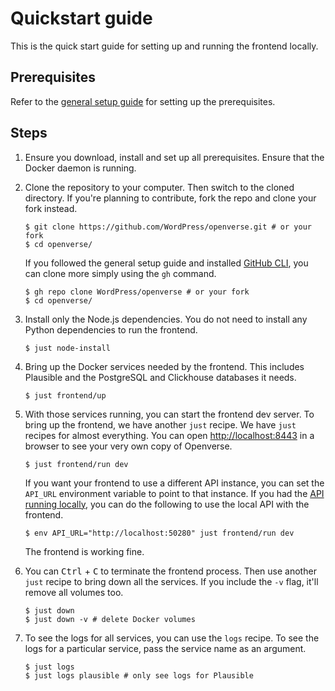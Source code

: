 # Quickstart guide

This is the quick start guide for setting up and running the frontend locally.

## Prerequisites

Refer to the [general setup guide](../general_setup.md) for setting up the
prerequisites.

## Steps

1. Ensure you download, install and set up all prerequisites. Ensure that the
   Docker daemon is running.

2. Clone the repository to your computer. Then switch to the cloned directory.
   If you're planning to contribute, fork the repo and clone your fork instead.

   ```console
   $ git clone https://github.com/WordPress/openverse.git # or your fork
   $ cd openverse/
   ```

   If you followed the general setup guide and installed
   [GitHub CLI](./general_setup.md#github-cli), you can clone more simply using
   the `gh` command.

   ```console
   $ gh repo clone WordPress/openverse # or your fork
   $ cd openverse/
   ```

3. Install only the Node.js dependencies. You do not need to install any Python
   dependencies to run the frontend.

   ```console
   $ just node-install
   ```

4. Bring up the Docker services needed by the frontend. This includes Plausible
   and the PostgreSQL and Clickhouse databases it needs.

   ```console
   $ just frontend/up
   ```

5. With those services running, you can start the frontend dev server. To bring
   up the frontend, we have another `just` recipe. We have `just` recipes for
   almost everything. You can open
   [http://localhost:8443](http://localhost:8443) in a browser to see your very
   own copy of Openverse.

   ```console
   $ just frontend/run dev
   ```

   If you want your frontend to use a different API instance, you can set the
   `API_URL` environment variable to point to that instance. If you had the
   [API running locally](../api/quickstart.md), you can do the following to use
   the local API with the frontend.

   ```console
   $ env API_URL="http://localhost:50280" just frontend/run dev
   ```

   The frontend is working fine.

6. You can <kbd>Ctrl</kbd> + <kbd>C</kbd> to terminate the frontend process.
   Then use another `just` recipe to bring down all the services. If you include
   the `-v` flag, it'll remove all volumes too.

   ```console
   $ just down
   $ just down -v # delete Docker volumes
   ```

7. To see the logs for all services, you can use the `logs` recipe. To see the
   logs for a particular service, pass the service name as an argument.

   ```console
   $ just logs
   $ just logs plausible # only see logs for Plausible
   ```
